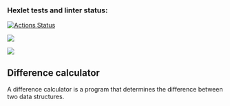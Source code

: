 ### Hexlet tests and linter status:
[![Actions Status](https://github.com/IXIIIK/python-project-50/workflows/hexlet-check/badge.svg)](https://github.com/IXIIIK/python-project-50/actions)

<a href="https://codeclimate.com/github/IXIIIK/python-project-50/test_coverage"><img 
src="https://api.codeclimate.com/v1/badges/33191392fcf97c434b8a/test_coverage" /></a>

<a href="https://codeclimate.com/github/IXIIIK/python-project-50/maintainability"><img 
src="https://api.codeclimate.com/v1/badges/33191392fcf97c434b8a/maintainability" /></a>

<h2>Difference calculator</h2>
<p>
A difference calculator is a program that
 determines the difference between two data 
structures.
</p>
